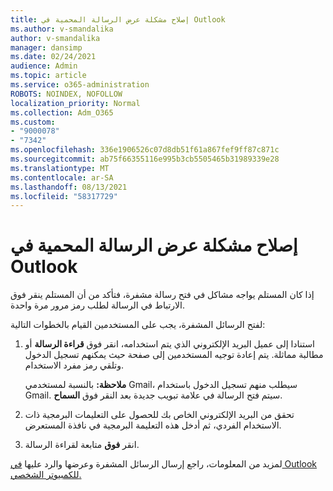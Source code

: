 ```yaml
---
title: إصلاح مشكلة عرض الرسالة المحمية في Outlook
ms.author: v-smandalika
author: v-smandalika
manager: dansimp
ms.date: 02/24/2021
audience: Admin
ms.topic: article
ms.service: o365-administration
ROBOTS: NOINDEX, NOFOLLOW
localization_priority: Normal
ms.collection: Adm_O365
ms.custom:
- "9000078"
- "7342"
ms.openlocfilehash: 336e1906526c07d8db51f61a867fef9ff87c871c
ms.sourcegitcommit: ab75f66355116e995b3cb5505465b31989339e28
ms.translationtype: MT
ms.contentlocale: ar-SA
ms.lasthandoff: 08/13/2021
ms.locfileid: "58317729"
---
```

# <a name="fix-problem-of-viewing-protected-message-in-outlook"></a>إصلاح مشكلة عرض الرسالة المحمية في Outlook

إذا كان المستلم يواجه مشاكل في فتح رسالة مشفرة، فتأكد من أن المستلم ينقر فوق الارتباط في الرسالة لطلب رمز مرور مرة واحدة.

لفتح الرسائل المشفرة، يجب على المستخدمين القيام بالخطوات التالية:

1. استنادا إلى عميل البريد الإلكتروني الذي يتم استخدامه، انقر فوق **قراءة الرسالة** أو مطالبة مماثلة. يتم إعادة توجيه المستخدمين إلى صفحة حيث يمكنهم تسجيل الدخول وتلقي رمز مفرد الاستخدام.

    **ملاحظة:** بالنسبة لمستخدمي Gmail، سيطلب منهم تسجيل الدخول باستخدام Gmail. سيتم فتح الرسالة في علامة تبويب جديدة بعد النقر فوق **السماح**.

2. تحقق من البريد الإلكتروني الخاص بك للحصول على التعليمات البرمجية ذات الاستخدام الفردي، ثم أدخل هذه التعليمة البرمجية في نافذة المستعرض.

3. انقر **فوق** متابعة لقراءة الرسالة.

لمزيد من المعلومات، راجع إرسال الرسائل المشفرة وعرضها والرد عليها [في Outlook للكمبيوتر الشخصي.](https://support.microsoft.com/topic/send-view-and-reply-to-encrypted-messages-in-outlook-for-pc-eaa43495-9bbb-4fca-922a-df90dee51980)


